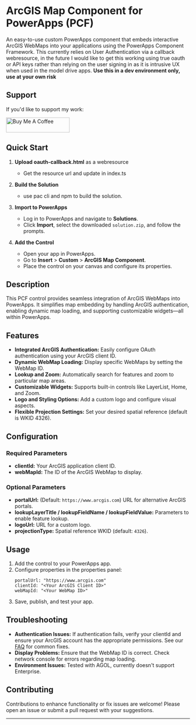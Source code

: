 # ArcGIS Map Component for PowerApps (PCF)

An easy-to-use custom PowerApps component that embeds interactive ArcGIS WebMaps into your applications using the PowerApps Component Framework.
This currently relies on User Authentication via a callback webresource, in the future I would like to get this working using true oauth or API keys rather than relying on the user signing in as it is intrusive UX when used in the model drive apps.
**Use this in a dev environment only, use at your own risk**

## Support
If you'd like to support my work:

<a href="https://buymeacoffee.com/nickkb" target="_blank"><img src="https://cdn.buymeacoffee.com/buttons/default-orange.png" alt="Buy Me A Coffee" height="41" width="174"></a>

## Quick Start

1. **Upload oauth-callback.html** as a webresource
   - Get the resource url and update in index.ts
  
2. **Build the Solution**  
   - use pac cli and npm to build the solution.

3. **Import to PowerApps**  
   - Log in to PowerApps and navigate to **Solutions**.
   - Click **Import**, select the downloaded `solution.zip`, and follow the prompts.

3. **Add the Control**  
   - Open your app in PowerApps.
   - Go to **Insert** > **Custom** > **ArcGIS Map Component**.
   - Place the control on your canvas and configure its properties.

## Description

This PCF control provides seamless integration of ArcGIS WebMaps into PowerApps. It simplifies map embedding by handling ArcGIS authentication, enabling dynamic map loading, and supporting customizable widgets—all within PowerApps.

## Features

- **Integrated ArcGIS Authentication:** Easily configure OAuth authentication using your ArcGIS client ID.
- **Dynamic WebMap Loading:** Display specific WebMaps by setting the WebMap ID.
- **Lookup and Zoom:** Automatically search for features and zoom to particular map areas.
- **Customizable Widgets:** Supports built-in controls like LayerList, Home, and Zoom.
- **Logo and Styling Options:** Add a custom logo and configure visual aspects.
- **Flexible Projection Settings:** Set your desired spatial reference (default is WKID 4326).

## Configuration

### Required Parameters
- **clientId:** Your ArcGIS application client ID.
- **webMapId:** The ID of the ArcGIS WebMap to display.

### Optional Parameters
- **portalUrl:** (Default: `https://www.arcgis.com`) URL for alternative ArcGIS portals.
- **lookupLayerTitle / lookupFieldName / lookupFieldValue:** Parameters to enable feature lookup.
- **logoUrl:** URL for a custom logo.
- **projectionType:** Spatial reference WKID (default: `4326`).

## Usage

1. Add the control to your PowerApps app.
2. Configure properties in the properties panel:
   ```plaintext
   portalUrl: "https://www.arcgis.com"
   clientId: "<Your ArcGIS Client ID>"
   webMapId: "<Your WebMap ID>"
   ```
3. Save, publish, and test your app.

## Troubleshooting

- **Authentication Issues:** If authentication fails, verify your clientId and ensure your ArcGIS account has the appropriate permissions. See our [FAQ](#) for common fixes.
- **Display Problems:** Ensure that the WebMap ID is correct. Check network console for errors regarding map loading.
- **Environment Issues:** Tested with AGOL, currently doesn't support Enterprise.

## Contributing

Contributions to enhance functionality or fix issues are welcome! Please open an issue or submit a pull request with your suggestions.

---
